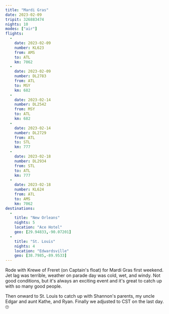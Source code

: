 ```yaml
---
title: "Mardi Gras"
date: 2023-02-09
tripit: 326883474
nights: 10
modes: ["air"]
flights:
  -
    date: 2023-02-09
    number: KL623
    from: AMS
    to: ATL
    km: 7062
  -
    date: 2023-02-09
    number: DL2783
    from: ATL
    to: MSY
    km: 682
  -
    date: 2023-02-14
    number: DL2542
    from: MSY
    to: ATL
    km: 682
  -
    date: 2023-02-14
    number: DL2729
    from: ATL
    to: STL
    km: 777
  -
    date: 2023-02-18
    number: DL2934
    from: STL
    to: ATL
    km: 777
  -
    date: 2023-02-18
    number: KL624
    from: ATL
    to: AMS
    km: 7062
destinations:
  -
    title: "New Orleans"
    nights: 5
    location: "Ace Hotel"
    geo: [29.94833,-90.07201]
  -
    title: "St. Louis"
    nights: 4
    location: "Edwardsville"
    geo: [38.7985,-89.9533]
---
```


Rode with Krewe of Freret (on Captain's float) for Mardi Gras first weekend. Jet lag was terrible, weather on parade day was cold, wet, and windy. Not good conditions, but it's always an exciting event and it's great to catch up with so many good people.

Then onward to St. Louis to catch up with Shannon's parents, my uncle Edgar and aunt Kathe, and Ryan. Finally we adjusted to CST on the last day. 🙄
